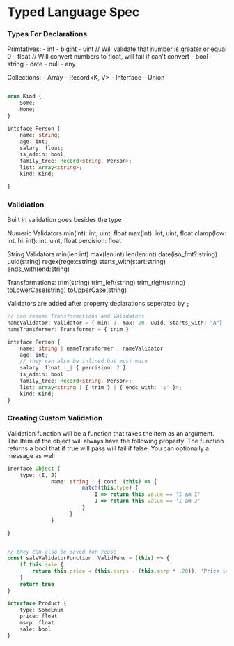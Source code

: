 # Typed Language Spec



### Types For Declarations

Primtatives:
    - int
    - bigint
    - uint  // Will validate that number is greater or equal 0
    - float // Will convert numbers to float, will fail if can't convert
    - bool
    - string
    - date
    - null
    - any

Collections:
    - Array
    - Record<K, V>
    - Interface
    - Union


```ts

enum Kind {
    Some;
    None;
}

inteface Person {
    name: string;
    age: int;
    salary: float;
    is_admin: bool;
    family_tree: Record<string, Person>;
    list: Array<string>;
    kind: Kind;

}
```

### Validiation

Built in validation goes besides the type

Numeric Validators
    min(int): int, uint, float
    max(int): int, uint, float
    clamp(low: int, hi: int): int, uint, float
    percision: float

String Validators
    min(len:int)
    max(len:int)
    len(len:int)
    date(iso_fmt?:string)
    uuid(string)
    regex(regex:string)
    starts_with(start:string)
    ends_with(end:string)

Transformations:
    trim(string)
    trim_left(string)
    trim_right(string)
    toLowerCase(string)
    toUpperCase(string)

Validators are added after property declarations seperated by `;`

```ts
// can resuse Transformations and Validators
nameValidator: Validator = { min: 3, max: 20, uuid, starts_with: "A"}
nameTransformer: Transformer = { trim }

inteface Person {
    name: string | nameTransformer | nameValidator
    age: int;
    // they can also be inlined but must main
    salary: float |_| { percision: 2 }
    is_admin: bool
    family_tree: Record<string, Person>;
    list: Array<string | { trim } | { ends_with: 's' }>;
    kind: Kind;
}
```


### Creating Custom Validation

Validation function will be a function that takes the item as an argument.
The Item of the object will always have the following property. The function
returns a bool that if true will pass will fail if false. You can optionally
a message as well


```ts
inerface Object {
    type: (I, J)
              name: string | { cond: (this) => {
                        match(this.type) {
                            I => return this.value == 'I am I'
                            J => return this.value == 'I am J'
                        }
                    }
              }

}


// they can also be saved for reuse
const saleValidatorFunction: ValidFunc = (this) => {
    if this.sale {
        return this.price < (this.msrps - (this.msrp * .20)), 'Price is to low'
    }
    return true
}

interface Product {
    type: SomeEnum
    price: float
    msrp: float
    sale: bool
}
```


